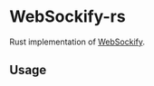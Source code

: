 # WebSockify-rs

Rust implementation of [WebSockify](https://github.com/novnc/websockify).

## Usage

